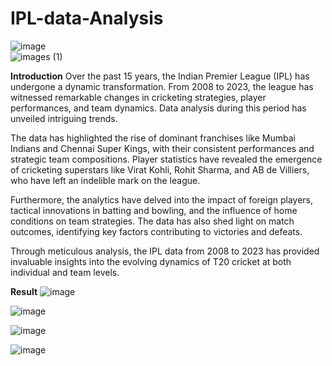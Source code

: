 # IPL-data-Analysis
![image](https://github.com/bittu5555/IPL-data-Analysis/assets/106305917/27005635-d08c-4b42-b433-db85afb47fc3)         
![images (1)](https://github.com/bittu5555/IPL-data-Analysis/assets/106305917/bf1358cd-9ce9-4176-aebd-00f732403d91)


**Introduction**
Over the past 15 years, the Indian Premier League (IPL) has undergone a dynamic transformation. From 2008 to 2023, the league has witnessed remarkable changes in cricketing strategies, player performances, and team dynamics. Data analysis during this period has unveiled intriguing trends.

The data has highlighted the rise of dominant franchises like Mumbai Indians and Chennai Super Kings, with their consistent performances and strategic team compositions. Player statistics have revealed the emergence of cricketing superstars like Virat Kohli, Rohit Sharma, and AB de Villiers, who have left an indelible mark on the league.

Furthermore, the analytics have delved into the impact of foreign players, tactical innovations in batting and bowling, and the influence of home conditions on team strategies. The data has also shed light on match outcomes, identifying key factors contributing to victories and defeats.

Through meticulous analysis, the IPL data from 2008 to 2023 has provided invaluable insights into the evolving dynamics of T20 cricket at both individual and team levels.

**Result**
![image](https://github.com/bittu5555/IPL-data-Analysis/assets/106305917/5c1d5e4f-2673-4862-9e5f-fc426e139c1a)

![image](https://github.com/bittu5555/IPL-data-Analysis/assets/106305917/5b1c36f5-dc35-496b-a65f-71c92603d22d)

![image](https://github.com/bittu5555/IPL-data-Analysis/assets/106305917/5a67333f-c236-45a3-827e-c31b9fd3f111)

![image](https://github.com/bittu5555/IPL-data-Analysis/assets/106305917/afb99466-b6a0-4dd9-8ec2-dfc30853db41)
